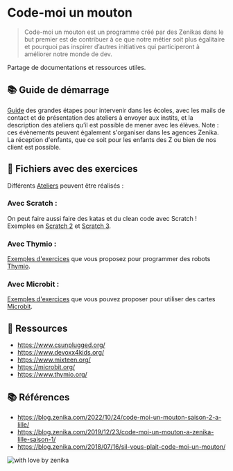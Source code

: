 # Code-moi un mouton

> Code-moi un mouton est un programme créé par des Zenikas dans le but premier est de contribuer à ce que notre métier soit plus égalitaire et pourquoi pas inspirer d’autres initiatives qui participeront à améliorer notre monde de dev.

Partage de documentations et ressources utiles.  

## 📚 Guide de démarrage
[Guide](kit-de-demarrage) des grandes étapes pour intervenir dans les écoles, avec les mails de contact et de présentation des ateliers à envoyer aux instits, et la description des ateliers qu’il est possible de mener avec les élèves.
Note : ces évènements peuvent également s'organiser dans les agences Zenika. La réception d'enfants, que ce soit pour les enfants des Z ou bien de nos client est possible.

## 📖 Fichiers avec des exercices

Différents [Ateliers](https://github.com/zenika-open-source/code-moi-un-mouton/tree/master/ateliers) peuvent être réalisés : 

### Avec Scratch :
On peut faire aussi faire des katas et du clean code avec Scratch ! Exemples en [Scratch 2](ateliers/Scratch2) et [Scratch 3](ateliers/Scratch3).

### Avec Thymio :
[Exemples d'exercices](ateliers/thymio) que vous proposez pour programmer des robots [Thymio](https://www.thymio.org/fr/).

### Avec Microbit :
[Exemples d'exercices](ateliers/microbit) que vous pouvez proposer pour utiliser des cartes [Microbit](https://microbit.org/fr/).

## 📌 Ressources
- https://www.csunplugged.org/
- https://www.devoxx4kids.org/
- https://www.mixteen.org/ 
- https://microbit.org/ 
- https://www.thymio.org/

## 📚 Références

- https://blog.zenika.com/2022/10/24/code-moi-un-mouton-saison-2-a-lille/
- https://blog.zenika.com/2019/12/23/code-moi-un-mouton-a-zenika-lille-saison-1/
- https://blog.zenika.com/2018/07/16/sil-vous-plait-code-moi-un-mouton/

![with love by zenika](https://img.shields.io/badge/With%20%E2%9D%A4%EF%B8%8F%20by-Zenika-b51432.svg?link=https://oss.zenika.com)